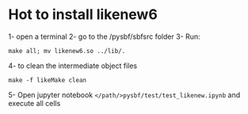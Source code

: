 # Hot to install likenew6

1- open a terminal
2- go to the <path>/pysbf/sbfsrc folder
3- Run:

`make all; mv likenew6.so ../lib/.`

4- to clean the intermediate object files

`make -f likeMake clean`

5- Open jupyter notebook `</path/>pysbf/test/test_likenew.ipynb` and execute all cells

